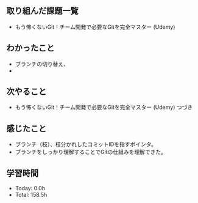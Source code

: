 ## 取り組んだ課題一覧
- もう怖くないGit！チーム開発で必要なGitを完全マスター (Udemy)
## わかったこと
- ブランチの切り替え、
- 
## 次やること
- もう怖くないGit！チーム開発で必要なGitを完全マスター (Udemy) つづき
## 感じたこと
- ブランチ（枝）、枝分かれしたコミットIDを指すポインタ。
- ブランチをしっかり理解することでGitの仕組みを理解できた。
## 学習時間
- Today: 0.0h
- Total: 158.5h
